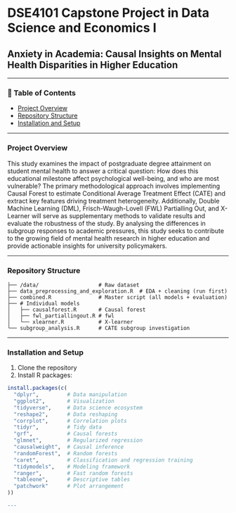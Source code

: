 # DSE4101 Capstone Project in Data Science and Economics I  
## Anxiety in Academia: Causal Insights on Mental Health Disparities in Higher Education  

---

### 📌 Table of Contents  
- [Project Overview](#project-overview)  
- [Repository Structure](#repository-structure)  
- [Installation and Setup](#installation-and-setup)  

---

### Project Overview 
This study examines the impact of postgraduate degree attainment on student mental health to answer a critical question: How does this educational milestone affect psychological well-being, and who are most vulnerable? The primary methodological approach involves implementing Causal Forest to estimate Conditional Average Treatment Effect (CATE) and extract key features driving treatment heterogeneity. Additionally, Double Machine Learning (DML), Frisch-Waugh-Lovell (FWL) Partialling Out, and X-Learner will serve as supplementary methods to validate results and evaluate the robustness of the study. By analysing the differences in subgroup responses to academic pressures, this study seeks to contribute to the growing field of mental health research in higher education and provide actionable insights for university policymakers.

---
### Repository Structure  
```plaintext
├── /data/                   # Raw dataset
├── data_preprocessing_and_exploration.R  # EDA + cleaning (run first)
├── combined.R               # Master script (all models + evaluation)
├── # Individual models
│   ├── causalforest.R       # Causal forest 
│   ├── fwl_partiallingout.R # fwl
│   └── xlearner.R           # X-learner
└── subgroup_analysis.R      # CATE subgroup investigation
```
---

### Installation and Setup
1. Clone the repository
2. Install R packages:
```r
install.packages(c(
  "dplyr",         # Data manipulation
  "ggplot2",       # Visualization
  "tidyverse",     # Data science ecosystem
  "reshape2",      # Data reshaping
  "corrplot",      # Correlation plots
  "tidyr",         # Tidy data
  "grf",           # Causal forests
  "glmnet",        # Regularized regression
  "causalweight",  # Causal inference
  "randomForest",  # Random forests
  "caret",         # Classification and regression training
  "tidymodels",    # Modeling framework
  "ranger",        # Fast random forests
  "tableone",      # Descriptive tables
  "patchwork"      # Plot arrangement
))

--- 
